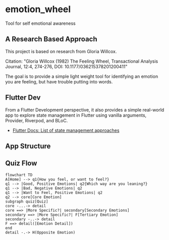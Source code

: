 # emotion_wheel

Tool for self emotional awareness

## A Research Based Approach

This project is based on research from Gloria Willcox.

Citation: "Gloria Willcox (1982) The Feeling Wheel, Transactional Analysis Journal, 12:4, 274-276,
DOI: 10.1177/036215378201200411"

The goal is to provide a simple light weight tool for identifying an emotion you are feeling, but
have trouble putting into words.

## Flutter Dev

From a Flutter Development perspective, it also provides a simple real-world app to
explore state management in Flutter using vanilla arguments, Provider, Riverpod, and BLoC.

- [Flutter Docs: List of state management approaches](https://docs.flutter.dev/development/data-and-backend/state-mgmt/options)

App Structure
---
Quiz Flow
---

```mermaid
flowchart TD
A[Home] --> q1{How you feel, or want to feel?}
q1 --> |Good, Positive Emotions| q2{Which way are you leaning?}
q1 --> |Bad, Negative Emotions| q2
q1 --> |Want to Feel, Positive Emotions| q2
q2 --> core[Core Emotion]
subgraph quiz[Quiz]
core -...-> detail
core ==> |More Specific?| secondary[Secondary Emotions]
secondary ==> |More Specific?| F[Tertiary Emotion]
secondary -..-> detail
F ==> detail([Emotion Detail])
end
detail -.-> H(Opposite Emotion)

```


